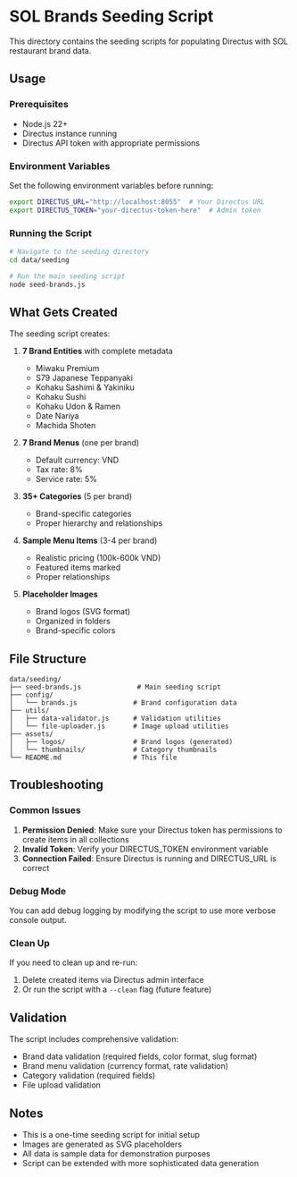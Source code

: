 # SOL Brands Seeding Script

This directory contains the seeding scripts for populating Directus with SOL restaurant brand data.

## Usage

### Prerequisites
- Node.js 22+
- Directus instance running
- Directus API token with appropriate permissions

### Environment Variables
Set the following environment variables before running:

```bash
export DIRECTUS_URL="http://localhost:8055"  # Your Directus URL
export DIRECTUS_TOKEN="your-directus-token-here"  # Admin token
```

### Running the Script

```bash
# Navigate to the seeding directory
cd data/seeding

# Run the main seeding script
node seed-brands.js
```

## What Gets Created

The seeding script creates:

1. **7 Brand Entities** with complete metadata
   - Miwaku Premium
   - S79 Japanese Teppanyaki
   - Kohaku Sashimi & Yakiniku
   - Kohaku Sushi
   - Kohaku Udon & Ramen
   - Date Nariya
   - Machida Shoten

2. **7 Brand Menus** (one per brand)
   - Default currency: VND
   - Tax rate: 8%
   - Service rate: 5%

3. **35+ Categories** (5 per brand)
   - Brand-specific categories
   - Proper hierarchy and relationships

4. **Sample Menu Items** (3-4 per brand)
   - Realistic pricing (100k-600k VND)
   - Featured items marked
   - Proper relationships

5. **Placeholder Images**
   - Brand logos (SVG format)
   - Organized in folders
   - Brand-specific colors

## File Structure

```
data/seeding/
├── seed-brands.js              # Main seeding script
├── config/
│   └── brands.js              # Brand configuration data
├── utils/
│   ├── data-validator.js      # Validation utilities
│   └── file-uploader.js       # Image upload utilities
├── assets/
│   ├── logos/                 # Brand logos (generated)
│   └── thumbnails/            # Category thumbnails
└── README.md                  # This file
```

## Troubleshooting

### Common Issues

1. **Permission Denied**: Make sure your Directus token has permissions to create items in all collections
2. **Invalid Token**: Verify your DIRECTUS_TOKEN environment variable
3. **Connection Failed**: Ensure Directus is running and DIRECTUS_URL is correct

### Debug Mode

You can add debug logging by modifying the script to use more verbose console output.

### Clean Up

If you need to clean up and re-run:
1. Delete created items via Directus admin interface
2. Or run the script with a `--clean` flag (future feature)

## Validation

The script includes comprehensive validation:
- Brand data validation (required fields, color format, slug format)
- Brand menu validation (currency format, rate validation)
- Category validation (required fields)
- File upload validation

## Notes

- This is a one-time seeding script for initial setup
- Images are generated as SVG placeholders
- All data is sample data for demonstration purposes
- Script can be extended with more sophisticated data generation